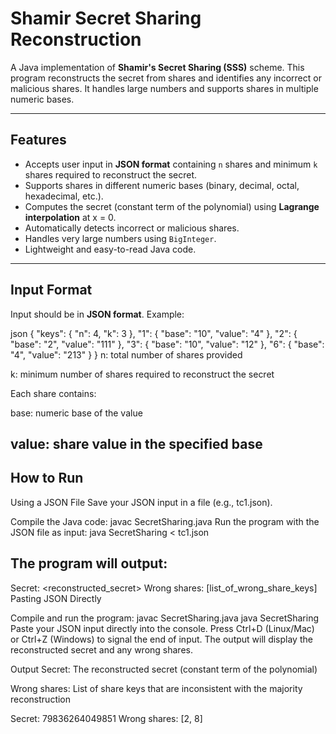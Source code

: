 # Shamir Secret Sharing Reconstruction

A Java implementation of **Shamir's Secret Sharing (SSS)** scheme. This program reconstructs the secret from shares and identifies any incorrect or malicious shares. It handles large numbers and supports shares in multiple numeric bases.

---

## Features

- Accepts user input in **JSON format** containing `n` shares and minimum `k` shares required to reconstruct the secret.
- Supports shares in different numeric bases (binary, decimal, octal, hexadecimal, etc.).
- Computes the secret (constant term of the polynomial) using **Lagrange interpolation** at x = 0.
- Automatically detects incorrect or malicious shares.
- Handles very large numbers using `BigInteger`.
- Lightweight and easy-to-read Java code.

---

## Input Format

Input should be in **JSON format**. Example:

json
{
  "keys": {
    "n": 4,
    "k": 3
  },
  "1": { "base": "10", "value": "4" },
  "2": { "base": "2", "value": "111" },
  "3": { "base": "10", "value": "12" },
  "6": { "base": "4", "value": "213" }
}
n: total number of shares provided

k: minimum number of shares required to reconstruct the secret

Each share contains:

base: numeric base of the value

value: share value in the specified base
---
## How to Run

Using a JSON File
Save your JSON input in a file (e.g., tc1.json).

Compile the Java code:
javac SecretSharing.java
Run the program with the JSON file as input:
java SecretSharing < tc1.json

## The program will output:

Secret: <reconstructed_secret>
Wrong shares: [list_of_wrong_share_keys]
Pasting JSON Directly

 Compile and run the program:
javac SecretSharing.java
java SecretSharing
Paste your JSON input directly into the console.
Press Ctrl+D (Linux/Mac) or Ctrl+Z (Windows) to signal the end of input.
The output will display the reconstructed secret and any wrong shares.

Output
Secret: The reconstructed secret (constant term of the polynomial)

Wrong shares: List of share keys that are inconsistent with the majority reconstruction

Secret: 79836264049851
Wrong shares: [2, 8]

